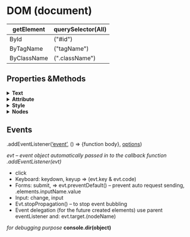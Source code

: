 # DOM (document)

| getElement      | querySelector(All) |  
| -----------     | -----------        |
| ById            | ("#id")            |
| ByTagName       | ("tagName")        |
| ByClassName     | (".className")     |
## Properties &Methods


 <details><summary><b>Text</b></summary>

* .textContent - all text even if invisible
* .innerText - visible text
* .innerHTML - to add html tags in text
 </details>

<details>
 <summary><b>Attribute</b></summary>

* .attrName
* .getAttribute
* .setAttribute (“attrName”, “value”)
* .removeAttribute
 </details>

<details>
 <summary><b>Style</b></summary>

* .style.[DOMStyleObject](https://www.w3schools.com/jsref/dom_obj_style.asp)
* window.getComputedStyle(“element”)
* .classList.add(“className”)
* .classList.toggle(“className”)
* .classList.remove(“className”)
 </details>

<details>
 <summary><b>Nodes</b></summary>

* .parentElement()
* .children .childElementCount
* .nextSibling .previousSibling (text) .nextElementSibling .previousElementSibling (tag)
* .createElement
    * .appendChild(element)
    * .append(“text”, element)
    * .prepend() – first child
    * .[insertAdjacentElement](https://developer.mozilla.org/en-US/docs/Web/API/Element/insertAdjacentElement) (position, element) – sibling
    * .after .before
* .removeChild(child) – not convenient; .remove()
</details>

## Events

.addEventListener([‘event’](https://www.w3schools.com/jsref/dom_obj_event.asp ), () => {function body}, [options](https://developer.mozilla.org/en-US/docs/Web/API/EventTarget/addEventListener))

*evt – event object automatically passed in to the callback function .addEventListener(evt)*

* click
* Keyboard: keydown, keyup => (evt.key & evt.code)
* Forms: submit, => evt.preventDefault() – prevent auto request sending, .elements.inputName.value
* Input: change, input
* Evt.stopPropagation() – to stop event bubbling
* Event delegation (for the future created elements) use parent eventListener and: evt.target.(nodeName)

*for debugging purpose*
**console.dir(object)**

